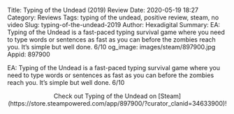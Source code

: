 Title: Typing of the Undead (2019) Review
Date: 2020-05-19 18:27
Category: Reviews
Tags: typing of the undead, positive review, steam, no video
Slug: typing-of-the-undead-2019
Author: Hexadigital
Summary: EA: Typing of the Undead is a fast-paced typing survival game where you need to type words or sentences as fast as you can before the zombies reach you. It’s simple but well done. 6/10
og_image: images/steam/897900.jpg
Appid: 897900

EA: Typing of the Undead is a fast-paced typing survival game where you need to type words or sentences as fast as you can before the zombies reach you. It’s simple but well done. 6/10

<center>Check out Typing of the Undead on [Steam](https://store.steampowered.com/app/897900/?curator_clanid=34633900)!</center>